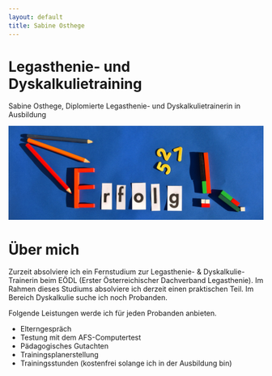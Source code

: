 ```yaml
---
layout: default
title: Sabine Osthege
---
```


# Legasthenie- und Dyskalkulietraining

Sabine Osthege, Diplomierte Legasthenie- und Dyskalkulietrainerin in Ausbildung

<img src="img/banner-bg.jpg" class="img-responsive" alt="alternativtext">


# Über mich
Zurzeit absolviere ich ein Fernstudium zur Legasthenie- & Dyskalkulie-Trainerin beim EÖDL (Erster Österreichischer Dachverband Legasthenie). Im Rahmen dieses Studiums absolviere ich derzeit einen praktischen Teil.
Im Bereich Dyskalkulie suche ich noch Probanden.

Folgende Leistungen werde ich für jeden Probanden anbieten.

+ Elterngespräch
+ Testung mit dem AFS-Computertest
+ Pädagogisches Gutachten
+ Trainingsplanerstellung
+ Trainingsstunden (kostenfrei solange ich in der Ausbildung bin)

